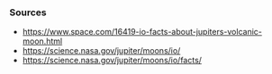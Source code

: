 ### Sources

- https://www.space.com/16419-io-facts-about-jupiters-volcanic-moon.html
- https://science.nasa.gov/jupiter/moons/io/
- https://science.nasa.gov/jupiter/moons/io/facts/